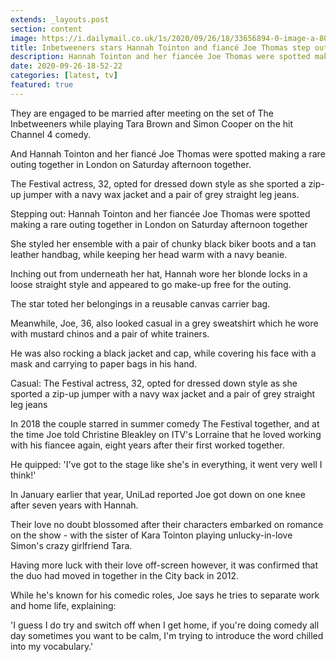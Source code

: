 ```yaml
---
extends: _layouts.post
section: content
image: https://i.dailymail.co.uk/1s/2020/09/26/18/33656894-0-image-a-80_1601141346942.jpg 
title: Inbetweeners stars Hannah Tointon and fiancé Joe Thomas step out in London 
description: Hannah Tointon and her fiancée Joe Thomas were spotted making a rare outing together in London on Saturday afternoon together. 
date: 2020-09-26-18-52-22 
categories: [latest, tv] 
featured: true 
--- 
```

They are engaged to be married after meeting on the set of The Inbetweeners while playing Tara Brown and Simon Cooper on the hit Channel 4 comedy.

And Hannah Tointon and her fiancé Joe Thomas were spotted making a rare outing together in London on Saturday afternoon together.

The Festival actress, 32, opted for dressed down style as she sported a zip-up jumper with a navy wax jacket and a pair of grey straight leg jeans.

Stepping out: Hannah Tointon and her fiancée Joe Thomas were spotted making a rare outing together in London on Saturday afternoon together

She styled her ensemble with a pair of chunky black biker boots and a tan leather handbag, while keeping her head warm with a navy beanie.

Inching out from underneath her hat, Hannah wore her blonde locks in a loose straight style and appeared to go make-up free for the outing.

The star toted her belongings in a reusable canvas carrier bag.

Meanwhile, Joe, 36, also looked casual in a grey sweatshirt which he wore with mustard chinos and a pair of white trainers.

He was also rocking a black jacket and cap, while covering his face with a mask and carrying to paper bags in his hand.

Casual: The Festival actress, 32, opted for dressed down style as she sported a zip-up jumper with a navy wax jacket and a pair of grey straight leg jeans

In 2018 the couple starred in summer comedy The Festival together, and at the time Joe told Christine Bleakley on ITV's Lorraine that he loved working with his fiancee again, eight years after their first worked together.

He quipped: 'I've got to the stage like she's in everything, it went very well I think!'

In January earlier that year, UniLad reported Joe got down on one knee after seven years with Hannah.

Their love no doubt blossomed after their characters embarked on romance on the show - with the sister of Kara Tointon playing unlucky-in-love Simon's crazy girlfriend Tara.

Having more luck with their love off-screen however, it was confirmed that the duo had moved in together in the City back in 2012.

While he's known for his comedic roles, Joe says he tries to separate work and home life, explaining:

'I guess I do try and switch off when I get home, if you're doing comedy all day sometimes you want to be calm, I'm trying to introduce the word chilled into my vocabulary.' 

